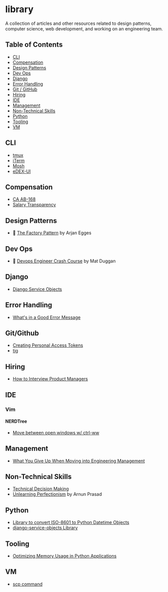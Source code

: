 # library
A collection of articles and other resources related to design patterns, computer science, web development, and working on an engineering team.

## Table of Contents

* [CLI](#cli)
* [Compensation](#compensation)
* [Design Patterns](#design-patterns)
* [Dev Ops](#dev-ops)
* [Django](#django)
* [Error Handling](#error-handling)
* [Git / GitHub](#git-github)
* [Hiring](#hiring)
* [IDE](#ide)
* [Management](#management)
* [Non-Technical Skills](#non-technical)
* [Python](#python)
* [Tooling](#tooling)
* [VM](#vm)

## CLI <a name="cli"></a>

* [tmux](https://github.com/tmux/tmux)
* [iTerm](https://iterm2.com/)
* [Mosh](https://mosh.org/)
* [eDEX-UI](https://github.com/GitSquared/edex-ui)

## Compensation <a name="compensation"></a>

* [CA AB-168](https://www.compa.as/blog/ca-ab-168-and-why-it-matters-to-your-company)
* [Salary Transparency](https://review.firstround.com/opening-up-about-comp-isnt-easy-heres-how-to-get-more-transparent)

## Design Patterns <a name="design-patterns"></a>

* 📼 [The Factory Pattern](https://www.youtube.com/watch?v=s_4ZrtQs8Do) by Arjan Egges

## Dev Ops <a name="dev-ops"></a>

* 📜 [Devops Engineer Crash Course](https://matduggan.com/devops-engineer-crash-course/) by Mat Duggan

## Django <a name="django"></a>

* [Django Service Objects](https://mitchel.me/2017/django-service-objects/)

## Error Handling <a name="error-handling"></a>

* [What's in a Good Error Message](https://www.morling.dev/blog/whats-in-a-good-error-message/)

## Git/Github <a name="git-github"></a>

* [Creating Personal Access Tokens](https://docs.github.com/en/authentication/keeping-your-account-and-data-secure/creating-a-personal-access-token)
* [tig](https://github.com/jonas/tig)

## Hiring <a nam="hiring"></a>

* [How to Interview Product Managers](https://www.lennysnewsletter.com/p/how-to-interview-product-managers?token=eyJ1c2VyX2lkIjoyOTkyMTcwLCJfIjoib2c0elUiLCJpYXQiOjE2NDc5NjcyODcsImV4cCI6MTY0Nzk3MDg4NywiaXNzIjoicHViLTEwODQ1Iiwic3ViIjoicG9zdC1yZWFjdGlvbiJ9.ZWRlHcNG-KczHcUB8rlAOmqdWDpIfn1wpi-sYXvgVfU&s=r)

## IDE <a name="ide"></a>

### Vim

#### NERDTree

* [Move between open windows w/ ctrl-ww](https://stackoverflow.com/questions/1656591/how-to-jump-back-to-nerdtree-from-file-in-tab)

## Management <a name="management"></a>

* [What You Give Up When Moving into Engineering Management](https://stackoverflow.blog/2022/02/23/what-you-give-up-when-moving-into-engineering-management/)

## Non-Technical Skills <a name="non-technical"></a>

* [Technical Decision Making](https://www.reforge.com/blog/technical-decision-making)
* [Unlearning Perfectionism](https://arunkprasad.com/log/unlearning-perfectionism/) by Arnun Prasad

## Python <a name="python"></a>

* [Library to convert ISO-8601 to Python Datetime Objects](https://github.com/closeio/ciso8601)
* [django-service-objects Library](https://pypi.org/project/django-service-objects/)

## Tooling <a name="tooling"></a>

* [Optimizing Memory Usage in Python Applications](https://martinheinz.dev/blog/68)

## VM <a name="vm"></a>

* [scp command](https://www.computerhope.com/unix/scp.htm)

